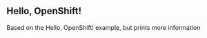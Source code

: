 Hello, OpenShift!
-----------------

Based on the Hello, OpenShift! example, but prints more information
